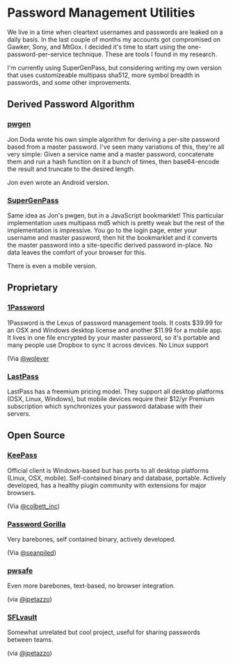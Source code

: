 # Password Management Utilities

We live in a time when cleartext usernames and passwords are leaked on a daily basis. In the last couple of months my accounts got compromised on Gawker, Sony, and MtGox. I decided it's time to start using the one-password-per-service technique. These are tools I found in my research.

I'm currently using SuperGenPass, but considering writing my own version that uses customizeable multipass sha512, more symbol breadth in passwords, and some other improvements.


## Derived Password Algorithm

### [pwgen](https://github.com/jdoda/pwgen)

Jon Doda wrote his own simple algorithm for deriving a per-site password based from a master password. I've seen many variations of this, they're all very simple: Given a service name and a master password, concatenate them and run a hash function on it a bunch of times, then base64-encode the result and truncate to the desired length.

Jon even wrote an Android version.


### [SuperGenPass](http://supergenpass.com/)

Same idea as Jon's pwgen, but in a JavaScript bookmarklet! This particular implementation uses multipass md5 which is pretty weak but the rest of the implementation is impressive. You go to the login page, enter your username and master password, then hit the bookmarklet and it converts the master password into a site-specific derived password in-place. No data leaves the comfort of your browser for this.

There is even a mobile version.


## Proprietary

### [1Password](http://agilebits.com/products/1Password)

1Password is the Lexus of password management tools. It costs $39.99 for an OSX and Windows desktop license and another $11.99 for a mobile app. It lives in one file encrypted by your master password, so it's portable and many people use Dropbox to sync it across devices. No Linux support

(Via [@wolever](http://twitter.com/wolever)

### [LastPass](https://lastpass.com/)
LastPass has a freemium pricing model. They support all desktop platforms (OSX, Linux, Windows), but mobile devices require their $12/yr Premium subscription which synchronizes your password database with their servers.

## Open Source

### [KeePass](http://keepass.info/)
Official client is Windows-based but has ports to all desktop platforms (Linux, OSX, mobile). Self-contained binary and database, portable. Actively developed, has a healthy plugin community with extensions for major browsers.

(Via [@colbett_inc](http://twitter.com/colbett_inc))

### [Password Gorilla](https://github.com/zdia/gorilla)
Very barebones, self contained binary, actively developed.

(Via [@seanpiled](http://twitter.com/seanpiled))

### [pwsafe](http://passwordsafe.sourceforge.net/)
Even more barebones, text-based, no browser integration.

(via [@jpetazzo](http://twitter.com/jpetazzo))

### [SFLvault](https://projects.savoirfairelinux.com/projects/sflvault/wiki/)
Somewhat unrelated but cool project, useful for sharing passwords between teams.

(via [@jpetazzo](http://twitter.com/jpetazzo))
